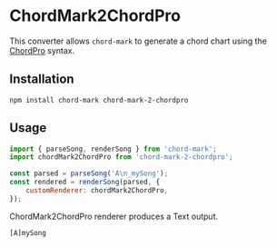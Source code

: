 # ChordMark2ChordPro

This converter allows `chord-mark` to generate a chord chart using the [ChordPro](https://www.chordpro.org) syntax.

## Installation

```shell
npm install chord-mark chord-mark-2-chordpro
```

## Usage

```javascript
import { parseSong, renderSong } from 'chord-mark';
import chordMark2ChordPro from 'chord-mark-2-chordpro';

const parsed = parseSong('A\n_mySong');
const rendered = renderSong(parsed, {
	customRenderer: chordMark2ChordPro,
});
```

ChordMark2ChordPro renderer produces a Text output.

```text
[A]mySong
```
